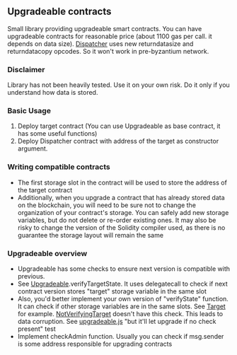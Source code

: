 ## Upgradeable contracts

Small library providing upgradeable smart contracts. You can have upgradeable contracts for reasonable price (about 1100 gas per call. it depends on data size). [Dispatcher](contracts/upgradeable/Dispatcher.sol) uses new returndatasize and returndatacopy opcodes. So it won't work in pre-byzantium network.

### Disclaimer

Library has not been heavily tested. Use it on your own risk. Do it only if you understand how data is stored.

### Basic Usage

1. Deploy target contract (You can use Upgradeable as base contract, it has some useful functions)
2. Deploy Dispatcher contract with address of the target as constructor argument.

### Writing compatible contracts

- The first storage slot in the contract will be used to store the address of the target contract
- Additionally, when you upgrade a contract that has already stored data on the blockchain, you will need to be sure not to change the organization of your contract's storage. You can safely add new storage variables, but do not delete or re-order existing ones. It may also be risky to change the version of the Solidity compiler used, as there is no guarantee the storage layout will remain the same

### Upgradeable overview

- Upgradeable has some checks to ensure next version is compatible with previous.
- See [Upgradeable](contracts/upgradeable/Upgradeable.sol).verifyTargetState. It uses delegatecall to check if next contract version stores "target" storage variable in the same slot
- Also, you'd better implement your own version of "verifyState" function. It can check if other storage variables are in the same slots. See [Target](test/contracts/Target.sol) for example. [NotVerifyingTarget](test/contracts/NotVerifyingTarget.sol) doesn't have this check. This leads to data corruption. See [upgradeable.js](test/upgradeable.js) "but it'll let upgrade if no check present" test
- Implement checkAdmin function. Usually you can check if msg.sender is some address responsible for upgrading contracts